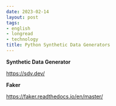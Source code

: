 ```yaml
---
date: 2023-02-14
layout: post
tags:
- english
- longread
- technology
title: Python Synthetic Data Generators
---
```


**Synthetic Data Generator**

https://sdv.dev/

**Faker**

https://faker.readthedocs.io/en/master/
